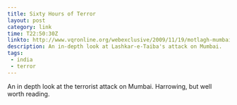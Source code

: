 ```yaml
---
title: Sixty Hours of Terror
layout: post
category: link
time: T22:50:30Z
linkto: http://www.vqronline.org/webexclusive/2009/11/19/motlagh-mumbai-attacks/
description: An in-depth look at Lashkar-e-Taiba's attack on Mumbai.
tags:
 - india
 - terror
---
```

An in depth look at the terrorist attack on Mumbai. Harrowing, but well worth reading.